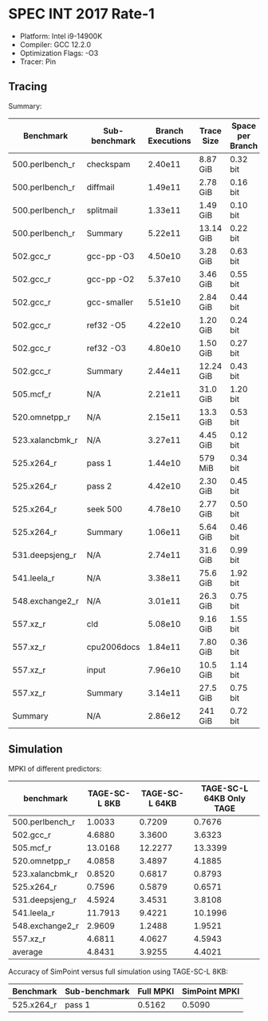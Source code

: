 # SPEC INT 2017 Rate-1

- Platform: Intel i9-14900K
- Compiler: GCC 12.2.0
- Optimization Flags: -O3
- Tracer: Pin

## Tracing

Summary:

| Benchmark       | Sub-benchmark | Branch Executions | Trace Size | Space per Branch | Execution Time w/o Pin | Execution Time w/Pin | Time Penalty |
|-----------------|---------------|-------------------|------------|------------------|------------------------|----------------------|--------------|
| 500.perlbench_r | checkspam     | 2.40e11           | 8.87 GiB   | 0.32 bit         | 59s                    | 6334s                | 107x         |
| 500.perlbench_r | diffmail      | 1.49e11           | 2.78 GiB   | 0.16 bit         | 33s                    | 4615s                | 140x         |
| 500.perlbench_r | splitmail     | 1.33e11           | 1.49 GiB   | 0.10 bit         | 31s                    | 3385s                | 109x         |
| 500.perlbench_r | Summary       | 5.22e11           | 13.14 GiB  | 0.22 bit         | 123s                   | 14334s               | 117x         |
| 502.gcc_r       | gcc-pp -O3    | 4.50e10           | 3.28 GiB   | 0.63 bit         | 17s                    | 1625s                | 96x          |
| 502.gcc_r       | gcc-pp -O2    | 5.37e10           | 3.46 GiB   | 0.55 bit         | 20s                    | 1930s                | 97x          |
| 502.gcc_r       | gcc-smaller   | 5.51e10           | 2.84 GiB   | 0.44 bit         | 21s                    | 1830s                | 87x          |
| 502.gcc_r       | ref32 -O5     | 4.22e10           | 1.20 GiB   | 0.24 bit         | 16s                    | 1369s                | 86x          |
| 502.gcc_r       | ref32 -O3     | 4.80e10           | 1.50 GiB   | 0.27 bit         | 24s                    | 2209s                | 92x          |
| 502.gcc_r       | Summary       | 2.44e11           | 12.24 GiB  | 0.43 bit         | 98s                    | 8963s                | 91x          |
| 505.mcf_r       | N/A           | 2.21e11           | 31.0 GiB   | 1.20 bit         | 168s                   | 4800s                | 29x          |
| 520.omnetpp_r   | N/A           | 2.15e11           | 13.3 GiB   | 0.53 bit         | 135s                   | 7289s                | 54x          |
| 523.xalancbmk_r | N/A           | 3.27e11           | 4.45 GiB   | 0.12 bit         | 112s                   | 8883s                | 79x          |
| 525.x264_r      | pass 1        | 1.44e10           | 579 MiB    | 0.34 bit         | 14s                    | 348s                 | 25x          |
| 525.x264_r      | pass 2        | 4.42e10           | 2.30 GiB   | 0.45 bit         | 39s                    | 1202s                | 31x          |
| 525.x264_r      | seek 500      | 4.78e10           | 2.77 GiB   | 0.50 bit         | 41s                    | 1258s                | 31x          |
| 525.x264_r      | Summary       | 1.06e11           | 5.64 GiB   | 0.46 bit         | 94s                    | 2808s                | 30x          |
| 531.deepsjeng_r | N/A           | 2.74e11           | 31.6 GiB   | 0.99 bit         | 140s                   | 8093s                | 58x          |
| 541.leela_r     | N/A           | 3.38e11           | 75.6 GiB   | 1.92 bit         | 224s                   | 8894s                | 40x          |
| 548.exchange2_r | N/A           | 3.01e11           | 26.3 GiB   | 0.75 bit         | 88s                    | 6753s                | 77x          |
| 557.xz_r        | cld           | 5.08e10           | 9.16 GiB   | 1.55 bit         | 60s                    | 1252s                | 21x          |
| 557.xz_r        | cpu2006docs   | 1.84e11           | 7.80 GiB   | 0.36 bit         | 65s                    | 3923s                | 60x          |
| 557.xz_r        | input         | 7.96e10           | 10.5 GiB   | 1.14 bit         | 55s                    | 1842s                | 33x          |
| 557.xz_r        | Summary       | 3.14e11           | 27.5 GiB   | 0.75 bit         | 180s                   | 7017s                | 39x          |
| Summary         | N/A           | 2.86e12           | 241 GiB    | 0.72 bit         | 1362s                  | 77834s               | 57x          |

## Simulation

MPKI of different predictors:

| benchmark       | TAGE-SC-L 8KB | TAGE-SC-L 64KB | TAGE-SC-L 64KB Only TAGE |
|-----------------|---------------|----------------|--------------------------|
| 500.perlbench_r | 1.0033        | 0.7209         | 0.7676                   |
| 502.gcc_r       | 4.6880        | 3.3600         | 3.6323                   |
| 505.mcf_r       | 13.0168       | 12.2277        | 13.3399                  |
| 520.omnetpp_r   | 4.0858        | 3.4897         | 4.1885                   |
| 523.xalancbmk_r | 0.8520        | 0.6817         | 0.8793                   |
| 525.x264_r      | 0.7596        | 0.5879         | 0.6571                   |
| 531.deepsjeng_r | 4.5924        | 3.4531         | 3.8108                   |
| 541.leela_r     | 11.7913       | 9.4221         | 10.1996                  |
| 548.exchange2_r | 2.9609        | 1.2488         | 1.9521                   |
| 557.xz_r        | 4.6811        | 4.0627         | 4.5943                   |
| average         | 4.8431        | 3.9255         | 4.4021                   |

Accuracy of SimPoint versus full simulation using TAGE-SC-L 8KB:

| Benchmark  | Sub-benchmark | Full MPKI | SimPoint MPKI |
|------------|---------------|-----------|---------------|
| 525.x264_r | pass 1        | 0.5162    | 0.5090        |
